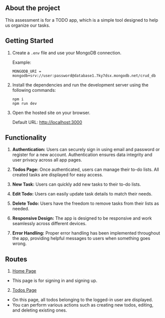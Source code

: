 ## About the project

This assessment is for a TODO app, which is a simple tool designed to help us organize our tasks.

## Getting Started

1. Create a `.env` file and use your MongoDB connection.

   Example:

   ```
   MONGODB_URI = mongodb+srv://user:password@database1.7ky7dsx.mongodb.net/crud_db
   ```

2. Install the dependencies and run the development server using the following commands:

   ```
   npm i
   npm run dev
   ```

3. Open the hosted site on your browser.

   Default URL: [http://localhost:3000](http://localhost:3000)

## Functionality

1. **Authentication:** Users can securely sign in using email and password or register for a new account. Authentication ensures data integrity and user privacy across all app pages.

2. **Todos Page:** Once authenticated, users can manage their to-do lists. All created tasks are displayed for easy access.

3. **New Task:** Users can quickly add new tasks to their to-do lists.

4. **Edit Todo:** Users can easily update task details to match their needs.

5. **Delete Todo:** Users have the freedom to remove tasks from their lists as needed.

6. **Responsive Design:** The app is designed to be responsive and work seamlessly across different devices.

7. **Error Handling:** Proper error handling has been implemented throughout the app, providing helpful messages to users when something goes wrong.

## Routes

1. [Home Page](http://localhost:3000)

- This page is for signing in and signing up.

2. [Todos Page](http://localhost:3000/tasklist)

- On this page, all todos belonging to the logged-in user are displayed.
- You can perform various actions such as creating new todos, editing, and deleting existing ones.
